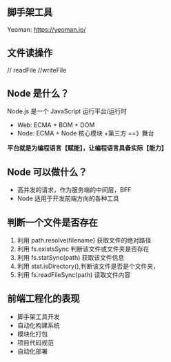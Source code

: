 ## 脚手架工具

Yeoman:
https://yeoman.io/

## 文件读操作

// readFile
//writeFile

## Node 是什么？

Node.js 是一个 JavaScript 运行平台/运行时

- Web: ECMA + BOM + DOM
- Node: ECMA + Node 核心模块 +第三方 ==》舞台

**平台就是为编程语言【赋能】，让编程语言具备实际【能力】**

## Node 可以做什么？

- 高并发的请求，作为服务端的中间层，BFF
- Node 适用于开发前端方向的各种工具

## 判断一个文件是否存在

1. 利用 path.resolve(filename) 获取文件的绝对路径
2. 利用 fs.existsSync 判断该文件或文件夹是否存在
3. 利用 fs.statSync(path) 获取该文件信息
4. 利用 stat.isDirectory(),判断该文件是否是个文件夹，
5. 利用 fs.readFileSync(path) 读取文件内容

## 前端工程化的表现

- 脚手架工具开发
- 自动化构建系统
- 模块化打包
- 项目代码规范
- 自动化部署
